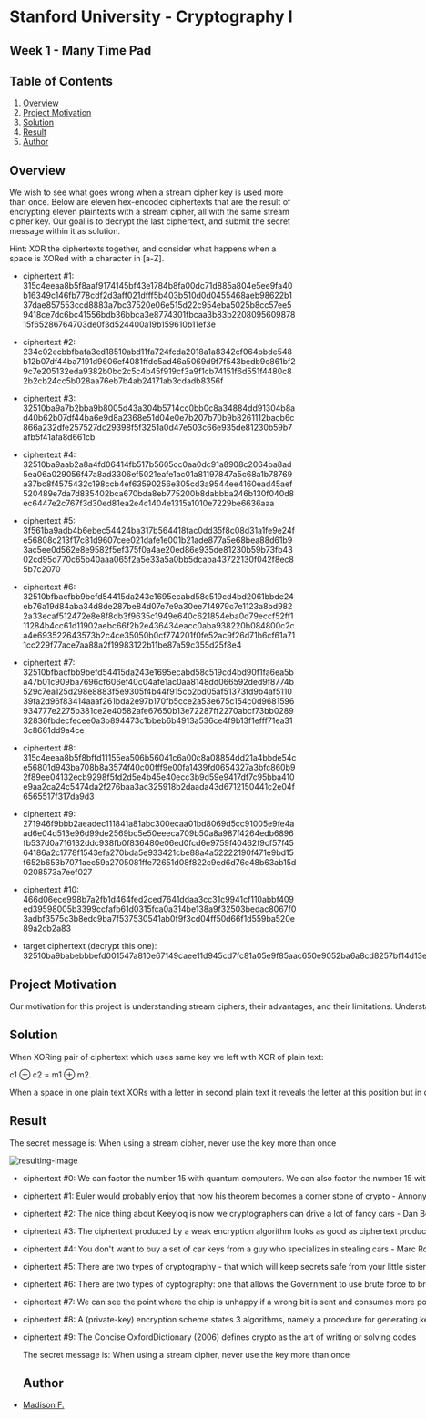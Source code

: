 
  # Stanford University - Cryptography I
  
  ## Week 1 - Many Time Pad 
  
  ## Table of Contents

1. [Overview](#overview)
3. [Project Motivation](#project-motivation)
4. [Solution](#solution)
5. [Result](#result)
6. [Author](#author)
 
 ## Overview <a name="overview"></a>
  We wish to see what goes wrong when a stream cipher key is used more than once.
  Below are eleven hex-encoded ciphertexts that are the result of encrypting
  eleven plaintexts with a stream cipher, all with the same stream cipher key.
  Our goal is to decrypt the last ciphertext, and submit the secret message
  within it as solution.
  
  Hint: XOR the ciphertexts together, and consider what happens when a space is
  XORed with a character in [a-Z].


 * ciphertext #1: 315c4eeaa8b5f8aaf9174145bf43e1784b8fa00dc71d885a804e5ee9fa40b16349c146fb778cdf2d3aff021dfff5b403b510d0d0455468aeb98622b137dae857553ccd8883a7bc37520e06e515d22c954eba5025b8cc57ee59418ce7dc6bc41556bdb36bbca3e8774301fbcaa3b83b220809560987815f65286764703de0f3d524400a19b159610b11ef3e
 
 * ciphertext #2: 234c02ecbbfbafa3ed18510abd11fa724fcda2018a1a8342cf064bbde548b12b07df44ba7191d9606ef4081ffde5ad46a5069d9f7f543bedb9c861bf29c7e205132eda9382b0bc2c5c4b45f919cf3a9f1cb74151f6d551f4480c82b2cb24cc5b028aa76eb7b4ab24171ab3cdadb8356f
 
 * ciphertext #3: 32510ba9a7b2bba9b8005d43a304b5714cc0bb0c8a34884dd91304b8ad40b62b07df44ba6e9d8a2368e51d04e0e7b207b70b9b8261112bacb6c866a232dfe257527dc29398f5f3251a0d47e503c66e935de81230b59b7afb5f41afa8d661cb
 
 * ciphertext #4: 32510ba9aab2a8a4fd06414fb517b5605cc0aa0dc91a8908c2064ba8ad5ea06a029056f47a8ad3306ef5021eafe1ac01a81197847a5c68a1b78769a37bc8f4575432c198ccb4ef63590256e305cd3a9544ee4160ead45aef520489e7da7d835402bca670bda8eb775200b8dabbba246b130f040d8ec6447e2c767f3d30ed81ea2e4c1404e1315a1010e7229be6636aaa
  
 * ciphertext #5: 3f561ba9adb4b6ebec54424ba317b564418fac0dd35f8c08d31a1fe9e24fe56808c213f17c81d9607cee021dafe1e001b21ade877a5e68bea88d61b93ac5ee0d562e8e9582f5ef375f0a4ae20ed86e935de81230b59b73fb4302cd95d770c65b40aaa065f2a5e33a5a0bb5dcaba43722130f042f8ec85b7c2070
  
 * ciphertext #6: 32510bfbacfbb9befd54415da243e1695ecabd58c519cd4bd2061bbde24eb76a19d84aba34d8de287be84d07e7e9a30ee714979c7e1123a8bd9822a33ecaf512472e8e8f8db3f9635c1949e640c621854eba0d79eccf52ff111284b4cc61d11902aebc66f2b2e436434eacc0aba938220b084800c2ca4e693522643573b2c4ce35050b0cf774201f0fe52ac9f26d71b6cf61a711cc229f77ace7aa88a2f19983122b11be87a59c355d25f8e4
  
 * ciphertext #7: 32510bfbacfbb9befd54415da243e1695ecabd58c519cd4bd90f1fa6ea5ba47b01c909ba7696cf606ef40c04afe1ac0aa8148dd066592ded9f8774b529c7ea125d298e8883f5e9305f4b44f915cb2bd05af51373fd9b4af511039fa2d96f83414aaaf261bda2e97b170fb5cce2a53e675c154c0d9681596934777e2275b381ce2e40582afe67650b13e72287ff2270abcf73bb028932836fbdecfecee0a3b894473c1bbeb6b4913a536ce4f9b13f1efff71ea313c8661dd9a4ce
  
 * ciphertext #8: 315c4eeaa8b5f8bffd11155ea506b56041c6a00c8a08854dd21a4bbde54ce56801d943ba708b8a3574f40c00fff9e00fa1439fd0654327a3bfc860b92f89ee04132ecb9298f5fd2d5e4b45e40ecc3b9d59e9417df7c95bba410e9aa2ca24c5474da2f276baa3ac325918b2daada43d6712150441c2e04f6565517f317da9d3
  
 * ciphertext #9: 271946f9bbb2aeadec111841a81abc300ecaa01bd8069d5cc91005e9fe4aad6e04d513e96d99de2569bc5e50eeeca709b50a8a987f4264edb6896fb537d0a716132ddc938fb0f836480e06ed0fcd6e9759f40462f9cf57f4564186a2c1778f1543efa270bda5e933421cbe88a4a52222190f471e9bd15f652b653b7071aec59a2705081ffe72651d08f822c9ed6d76e48b63ab15d0208573a7eef027
  
 * ciphertext #10: 466d06ece998b7a2fb1d464fed2ced7641ddaa3cc31c9941cf110abbf409ed39598005b3399ccfafb61d0315fca0a314be138a9f32503bedac8067f03adbf3575c3b8edc9ba7f537530541ab0f9f3cd04ff50d66f1d559ba520e89a2cb2a83
  
 * target ciphertext (decrypt this one): <nobr>32510ba9babebbbefd001547a810e67149caee11d945cd7fc81a05e9f85aac650e9052ba6a8cd8257bf14d13e6f0a803b54fde9e77472dbff89d71b57bddef121336cb85ccb8f3315f4b52e301d16e9f52f904
  
## Project Motivation <a name="project-motivation"></a>
  Our motivation for this project is understanding stream ciphers, their advantages, and their limitations. Understanding how not to apply it - as in the case of the Many Time Pad - is just as important as knowing how it works. A stream cipher is a symmetric key cipher where plaintext digits are combined with a pseudorandom cipher digit stream. In a stream cipher, each plaintext digit is encrypted one at a time with the corresponding digit of the keystream, to give a digit of the ciphertext stream.
  The speed of encryption is one of the greatest advantages for using a stream cipher. Once a stream cipher makes a key, the encryption and decryption process is almost instantaneous. This is largely due to the simplicity of operation, a basic XOR function using two distinct data bits. As such, when used correctly, stream ciphers are computationally faster and more efficient than block ciphers because they're encrypting only one bit of data at a time into individual symbols rather than entire blocks. They are better suited for devices that have fewer resources.
  
  ## Solution <a name="solution"></a>  
  When XORing pair of ciphertext which uses same key we left with XOR of plain
  text:
 
  c1 ⊕ c2 = m1 ⊕ m2.
 
  When a space in one plain text XORs with a letter in second plain text it
  reveals the letter at this position but in different letter case. For
  example, 'a' XOR ' ' = 'A' or 'A' XOR ' ' = 'a'. Space
  in one plaintext can reveal letters in all other messages in the same
  position. Using this technique, we can decrypt much of the cipher text and the
  remaining parts could be guessed.
  
## Result <a name="result"></a> 
  The secret message is: When using a stream cipher, never use the key more
  than once
  
  ![resulting-image](https://raw.githubusercontent.com/madison-freeman/stream-cipher/main/StreamCipher.PNG)
* ciphertext #0: We can factor the number 15 with quantum computers. We can also factor the number 15 with a with a dog trained to bark three times - Robert Harley
* ciphertext #1: Euler would probably enjoy that now his theorem becomes a corner stone of crypto - Annonymous on Euler's theorem
* ciphertext #2: The nice thing about Keeyloq is now we cryptographers can drive a lot of fancy cars - Dan Boneh
* ciphertext #3: The ciphertext produced by a weak encryption algorithm looks as good as ciphertext produced by a strong encryption algorithm - Philip Zimmermann
* ciphertext #4: You don't want to buy a set of car keys from a guy who specializes in stealing cars - Marc Rotenberg commenting on Clipper
* ciphertext #5: There are two types of cryptography - that which will keep secrets safe from your little sister, and that which will keep secrets safe from your government Bruce Schneier
* ciphertext #6: There are two types of cyptography: one that allows the Government to use brute force to break the code, and one that requires the Government to use brute force to break you.____________
* ciphertext #7: We can see the point where the chip is unhappy if a wrong bit is sent and consumes more power from the environment - Adi Shamir
* ciphertext #8: A (private-key)  encryption scheme states 3 algorithms, namely a procedure for generating keys, a procedure for encrypting, and a procedure for decrypting.
* ciphertext #9: The Concise OxfordDictionary (2006) defines crypto as the art of writing or solving codes
  
  The secret message is: When using a stream cipher, never use the key more
  than once
 
  ## Author<a name="author"></a>
* [Madison F.](https://github.com/madison-freeman)
